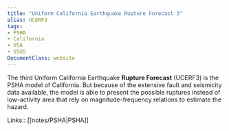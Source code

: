 ```yaml
---
title: "Uniform California Earthquake Rupture Forecast 3"
alias: UCERF3
tags:
- PSHA
- California
- USA
- USGS
DocumentClass: website
---
```


The third Uniform California Earthquake **Rupture Forecast** (UCERF3) is the PSHA model of California. But because of the extensive fault and seismicity data available, the model is able to present the possible ruptures instead of low-activity area that rely on magnitude-frequency relations to estimate the hazard.

Links:: [[notes/PSHA|PSHA]]
